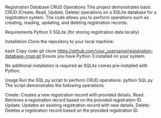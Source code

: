 Registration Database CRUD Operations
This project demonstrates basic CRUD (Create, Read, Update, Delete) operations on a SQLite database for a registration system. The code allows you to perform operations such as creating, reading, updating, and deleting registration records.

Requirements
Python 3
SQLite (for storing registration data locally)

Installation
Clone the repository to your local machine:

bash
Copy code
git clone https://github.com/your_username/registration-database-crud.git
Ensure you have Python 3 installed on your system.

No additional installation is required as SQLite comes pre-installed with Python.

Usage
Run the SQL.py script to perform CRUD operations:
python SQL.py
The script demonstrates the following operations:

Create: Creates a new registration record with provided details.
Read: Retrieves a registration record based on the provided registration ID.
Update: Updates an existing registration record with new details.
Delete: Deletes a registration record based on the provided registration ID.
